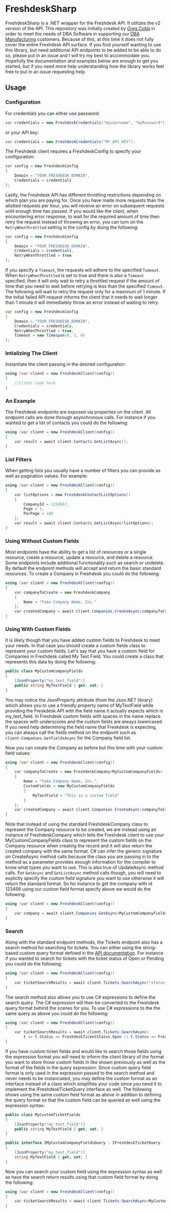 # FreshdeskSharp #

FreshdeskSharp is a .NET wrapper for the Freshdesk API.  It utilizes the v2 version of the API.  This repository was initially created by [Greg Cobb](http://www.developerstome.com) in order to meet the needs of DBA Software in supporting our [DBA Manufacturing](https://www.dbamanufacturing.com) customers.  Because of this, at this time it does not fully cover the entire Freshdesk API surface.  If you find yourself wanting to use this library, but need additional API endpoints to be added to be able to do so, please put in an issue and I will try my best to accommodate you.  Hopefully the documentation and examples below are enough to get you started, but if you need more help understanding how the library works feel free to put in an issue requesting help.

## Usage ##

### Configuration ###

For credentials you can either use password:

```cs
var credentials = new FreshdeskCredentials("myusername", "myPassword");
```

or your API key:

```cs
var credentials = new FreshdeskCredentials("MY_API_KEY");
```

The Freshdesk client requires a FreshdeskConfig to specify your configuration:

```cs
var config = new FreshdeskConfig
{
    Domain = "YOUR_FRESHDESK_DOMAIN",
    Credentials = credentials
};
```

Lastly, the Freshdesk API has different throttling restrictions depending on which plan you are paying for.  Once you have made more requests than the allotted requests per hour, you will receive an error on subsequent requests until enough time has passed.  If you would like the client, when encountering error response, to wait for the required amount of time then retry the request instead of throwing an error, you can turn on the ```RetryWhenThrottled``` setting in the config by doing the following:

```cs
var config = new FreshdeskConfig
{
    Domain = "YOUR_FRESHDESK_DOMAIN",
    Credentials = credentials,
    RetryWhenThrottled = true
};
```

If you specify a ```Timeout```, the requests will adhere to the specified ```Timeout```.  When ```RetryWhenThrottled``` is set to true and there is also a ```Timeout``` specified, then it will only wait to retry a throttled request if the amount of time that you need to wait before retrying is less than the specified ```Timeout```.  The following will wait to retry the request only for a maximum of 1 minute.  If the initial failed API request informs the client that it needs to wait longer than 1 minute it will immediately throw an error instead of waiting to retry.

```cs
var config = new FreshdeskConfig
{
    Domain = "YOUR_FRESHDESK_DOMAIN",
    Credentials = credentials,
    RetryWhenThrottled = true,
    Timeout = new Timespan(0, 1, 0)
};
```

### Intializing The Client ###

Instantiate the client passing in the desired configuration:

```cs
using (var client = new FreshdeskClient(config))
{
    //Client code here
}
```

### An Example ###

The Freshdesk endpoints are exposed via properties on the client.  All endpoint calls are done through asynchronous calls.  For instance if you wanted to get a list of contacts you could do the following:

```cs
using (var client = new FreshdeskClient(config))
{
    var result = await client.Contacts.GetListAsync();
}
```

### List Filters ###

When getting lists you usually have a number of filters you can provide as well as pagination values.  For example:


```cs
using (var client = new FreshdeskClient(config))
{
    var listOptions = new FreshdeskContactListOptions()
    {
        CompanyId = 1234567,
        Page = 1,
        PerPage = 100
    };
    var result = await client.Contacts.GetListAsync(listOptions);
}
```

### Using Without Custom Fields ###

Most endpoints have the ability to get a list of resources or a single resource, create a resource, update a resource, and delete a resource.  Some endpoints include additional functionality such as search or undelete.  By default the endpoint methods will accept and return the basic standard resources.  To create a Company in Freshdesk you could do the following:

```cs
using (var client = new FreshdeskClient(config))
{
    var companyToCreate = new FreshdeskCompany
    {
        Name = "Fake Company Name, Inc."
    };
    var createdCompany = await client.Companies.CreateAsync(companyToCreate);
}
```

### Using With Custom Fields ###

It is likely though that you have added custom fields to Freshdesk to meet your needs.  In that case you should create a custom fields class to represent your custom fields.  Let's say that you have a custom field for Companies in Freshdesk called My Text Field.  You could create a class that represents this data by doing the following:

```cs
public class MyCustomCompanyFields
{
    [JsonProperty("my_text_field")]
    public string MyTextField { get; set; }
}
```
You may notice the JsonProperty attribute (from the Json.NET library) which allows you to use a friendly property name of MyTextField while providing the Freskdesk API with the field name it actually expects which is my_text_field.  In Freshdesk custom fields with spaces in the name replace the spaces with underscores and the custom fields are always lowercased.  If you need help determining the field name that Freskdesk is expecting, you can always call the fields method on the endpoint such as ```client.Companies.GetFieldsAsync``` for the Company field list. 

Now you can create the Company as before but this time with your custom field values:

```cs
using (var client = new FreshdeskClient(config))
{
    var companyToCreate = new FreshdeskCompany<MyCustomCompanyFields>
    {
        Name = "Fake Company Name, Inc.",
        CustomFields = new MyCustomCompanyFields
        {
            MyTextField = "This is a custom field"
        }
    };
    var createdCompany = await client.Companies.CreateAsync(companyToCreate);
}
```

Note that instead of using the standard FreshdeskCompany class to represent the Company resource to be created, we are instead using an instance of FreshdeskCompany<MyCustomCompanyFields> which tells the Freshdesk client to use your MyCustomCompanyFields class to represent the custom fields on the Company resource when creating the record and it will also return the created company with the same format.  C# can infer the generic signature on CreateAsync method calls because the class you are passing in to the method as a parameter provides enough information for the compiler to know what types you want to use.  This is also true of UpdateAsync method calls.  For ```GetAsync``` and ```GetListAsync``` method calls though, you will need to explictly specify the custom field signature you want to use otherwise it will return the standard format.  So for instance to get the company with id 123456 using our custom field format specify above we would do the following:

```cs
using (var client = new FreshdeskClient(config))
{
    var company = await client.Companies.GetAsync<MyCustomCompanyFields>(123456);
}
```

### Search ###

Along with the standard endpoint methods, the Tickets endpoint also has a search method for searching for tickets.  You can either using the string-based custom query format defined in the [API documentation](https://developers.freshdesk.com/api/#filter_tickets).  For instance if you wanted to search for tickets with the ticket status of Open or Pending you could do the following:

```cs
using (var client = new FreshdeskClient(config))
{
    var ticketSearchResults = await client.Tickets.SearchAsync("status:2 OR status:3");
}
```

The search method also allows you to use C# expressions to define the search query.  The C# expression will then be converted to the Freshdesk query format behind the scenes for you.  To use C# expressions to the the same query as above you could do the following:

```cs
using (var client = new FreshdeskClient(config))
{
    var ticketSearchResults = await client.Tickets.SearchAsync(
        t => t.Status == FreshdeskTicketStatus.Open || t.Status == FreshdeskTicketStatus.Pending);
}
```

If you have custom ticket fields and would like to search those fields using the expression format you will need to inform the client library of the format you want to store those custom fields in like shown previously as well as the format of the fields in the query expression.  Since custom query field format is only used in the expression passed to the search method and never needs to be instanciated, you may define the custom format as an interface instead of a class which simplifies your code since you need it to implement the IFreshdeskTicketQuery interface as well.  The following shows using the same custom field format as above in addition to defining the query format so that the custom field can be queried as well using the expression syntax:

```cs
public class MyCustomTicketFields
{
    [JsonProperty("my_text_field")]
    public string MyTextField { get; set; }
}

public interface IMyCustomCompanyFieldsQuery : IFreshdeskTicketQuery
{
    [JsonProperty("my_text_field")]
    string MyTextField { get; set; }
}
```

Now you can search your custom field using the expression syntax as well as have the search return results using that custom field format by doing the following:


```cs
using (var client = new FreshdeskClient(config))
{
    var ticketSearchResults = await client.Tickets.SearchAsync<MyCustomCompanyFields, IMyCustomCompanyFieldsQuery>(t => t.MyTextField == "search for this");
}
```